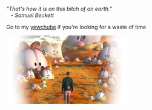 *"That's how it is on this bitch of an earth."* \
&nbsp;&nbsp;&nbsp;*- Samuel Beckett*


Go to my [yewchube](https://www.youtube.com/channel/UCy0QHCtbtu9138HT0mwaXPA) if you're looking for a waste of time

[![Watch the video](./img/yewchube.webp)](https://www.youtube.com/channel/UCy0QHCtbtu9138HT0mwaXPA)
